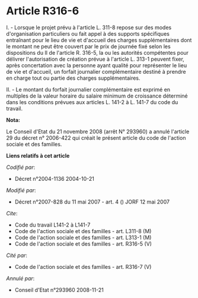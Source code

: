 # Article R316-6

I. - Lorsque le projet prévu à l'article L. 311-8 repose sur des modes d'organisation particuliers ou fait appel à des
supports spécifiques entraînant pour le lieu de vie et d'accueil des charges supplémentaires dont le montant ne peut être
couvert par le prix de journée fixé selon les dispositions du II de l'article R. 316-5, la ou les autorités compétentes pour
délivrer l'autorisation de création prévue à l'article L. 313-1 peuvent fixer, après concertation avec la personne ayant
qualité pour représenter le lieu de vie et d'accueil, un forfait journalier complémentaire destiné à prendre en charge tout
ou partie des charges supplémentaires.

II. - Le montant du forfait journalier complémentaire est exprimé en multiples de la valeur horaire du salaire minimum de
croissance déterminé dans les conditions prévues aux articles L. 141-2 à L. 141-7 du code du travail.

**Nota:**

Le Conseil d'Etat du 21 novembre 2008 (arrêt N° 293960) a annulé l'article 29 du décret n° 2006-422 qui créait le présent
article du code de l'action sociale et des familles.

**Liens relatifs à cet article**

_Codifié par_:

  - Décret n°2004-1136 2004-10-21

_Modifié par_:

  - Décret n°2007-828 du 11 mai 2007 - art. 4 () JORF 12 mai 2007

_Cite_:

  - Code du travail L141-2 à L141-7
  - Code de l'action sociale et des familles - art. L311-8 (M)
  - Code de l'action sociale et des familles - art. L313-1 (M)
  - Code de l'action sociale et des familles - art. R316-5 (V)

_Cité par_:

  - Code de l'action sociale et des familles - art. R316-7 (V)

_Annulé par_:

  - Conseil d'Etat n°293960 2008-11-21
